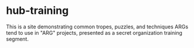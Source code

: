 # hub-training
This is a site demonstrating common tropes, puzzles, and techniques ARGs tend to use in "ARG" projects, presented as a secret organization training segment.
